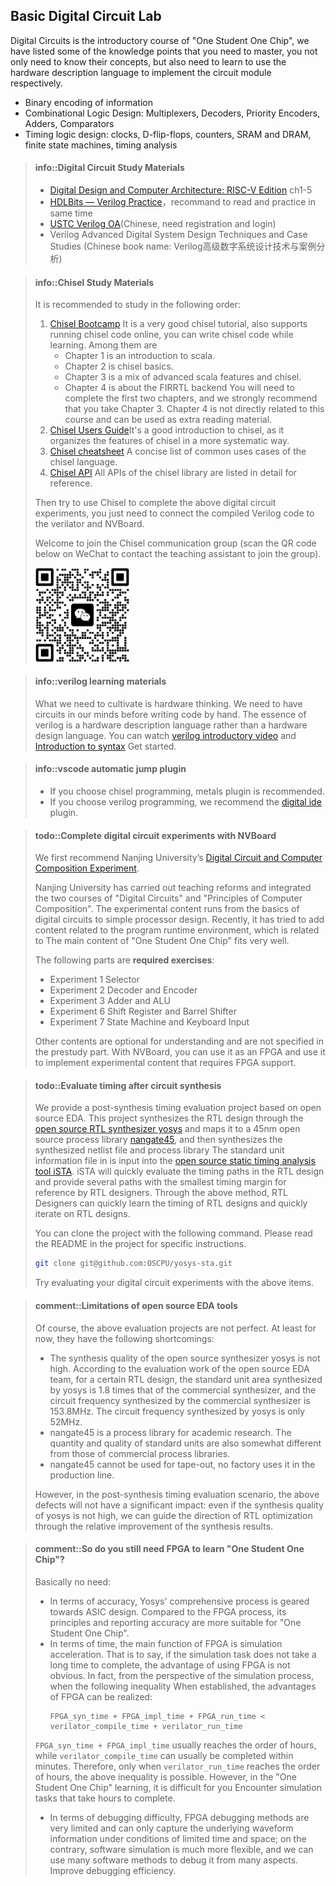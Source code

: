 <!-- ## 数字电路基础实验 -->
## Basic Digital Circuit Lab

<!-- 数字电路是"一生一芯"的前导课程, 我们列出了一些需要大家掌握的知识点,
大家不仅需要知道它们的概念, 还需要学会使用硬件描述语言来实现其中的电路模块.
* 信息的二进制编码
* 组合逻辑设计: 多路选择器, 译码器, 优先编码器, 加法器, 比较器
* 时序逻辑设计: 时钟, D触发器, 计数器, SRAM和DRAM, 有限状态机, 时序分析 -->
Digital Circuits is the introductory course of "One Student One Chip", we have listed some of the knowledge points that you need to master, you not only need to know their concepts, but also need to learn to use the hardware description language to implement the circuit module respectively.

* Binary encoding of information
* Combinational Logic Design: Multiplexers, Decoders, Priority Encoders, Adders, Comparators
* Timing logic design: clocks, D-flip-flops, counters, SRAM and DRAM, finite state machines, timing analysis

<!-- > #### info::数字电路学习资料
> * [数字电路与计算机体系结构][book] 1-5章节
> * [Verilog在线学习网站][hdlbits]，推荐边看书边练手
> * [中科大的Verilog OJ平台][ustc verilog oj](需要注册并登录)，推荐边看书边练手
> * Verilog高级数字系统设计技术与案例分析

[book]: https://pages.hmc.edu/harris/ddca/ddcarv.html -->

> #### info::Digital Circuit Study Materials
> *   [Digital Design and Computer Architecture: RISC-V Edition](https://pages.hmc.edu/harris/ddca/ddcarv.html) ch1-5
> *   [HDLBits — Verilog Practice](https://hdlbits.01xz.net/wiki/Main_Page)，recommand to read and practice in same time
> *   [USTC Verilog OA](https://verilogoj.ustc.edu.cn/oj/)(Chinese, need registration and login)
> *   Verilog Advanced Digital System Design Techniques and Case Studies (Chinese book name: Verilog高级数字系统设计技术与案例分析)

<!-- > #### info::Chisel学习资料
> 建议按照如下顺序学习:
> 1. [Chisel Bootcamp][bootcamp]是一个很不错的chisel教程, 还支持在线运行chisel代码,
> 你可以一边编写chisel代码一边学习. 其中
>    * 第1章是scala入门
>    * 第2章是chisel基础
>    * 第3章是scala高级特性和chisel的混合使用
>    * 第4章是FIRRTL后端相关内容
> 你需要完成前两章的学习, 同时我们强烈建议你学习第3章.
> 第4章和本课程没有直接关系, 可以作为课外阅读材料.
> 1. [Chisel Users Guide][users guide]比较系统地整理了chisel的特性, 也是不错的入门教程.
> 1. [Chisel小抄][cheatsheet]简明地列出了chisel语言的大部分用法.
> 1. [Chisel API][api]详细地列出了chisel库的所有API供参考.
>
> 然后尝试使用Chisel来完成上述数字电路实验,
> 你只需要把编译出的verilog代码接入verilator和NVBoard就可以了.
>
> 欢迎加入Chisel交流群（微信扫描下方二维码联系助教进群）
>
> <img src="./wangjing.jpg" style="width:150px;" />

[bootcamp]: https://mybinder.org/v2/gh/freechipsproject/chisel-bootcamp/master
[users guide]: https://www.chisel-lang.org/docs
[cheatsheet]: https://github.com/freechipsproject/chisel-cheatsheet/releases/latest/download/chisel_cheatsheet.pdf
[api]: https://www.chisel-lang.org/api/latest/ -->

> #### info::Chisel Study Materials
> It is recommended to study in the following order:
> 1.  [Chisel Bootcamp](https://mybinder.org/v2/gh/freechipsproject/chisel-bootcamp/master) It is a very good chisel tutorial, also supports running chisel code online, you can write chisel code while learning. Among them are
>     * Chapter 1 is an introduction to scala.
>     * Chapter 2 is chisel basics.
>     * Chapter 3 is a mix of advanced scala features and chisel.
>     * Chapter 4 is about the FIRRTL backend You will need to complete the first two chapters, and we strongly recommend that you take Chapter 3. Chapter 4 is not directly related to this course and can be used as extra reading material.
> 2.  [Chisel Users Guide](https://www.chisel-lang.org/chisel3/docs/introduction.html)It's a good introduction to chisel, as it organizes the features of chisel in a more systematic way.
> 3.  [Chisel cheatsheet](https://github.com/freechipsproject/chisel-cheatsheet/releases/latest/download/chisel_cheatsheet.pdf) A concise list of common uses cases of the chisel language.
> 4.  [Chisel API](https://www.chisel-lang.org/api/latest/) All APIs of the chisel library are listed in detail for reference.
>
> Then try to use Chisel to complete the above digital circuit experiments, you just need to connect the compiled Verilog code to the verilator and NVBoard.
>
> Welcome to join the Chisel communication group (scan the QR code below on WeChat to contact the teaching assistant to join the group).
>
> <img src="./wangjing.jpg" style="width:150px;" />

<!-- > #### info::verilog学习资料
> 我们需要培养的是硬件思维，需要头脑中先有电路再下手写代码，verilog的本质是硬件描述语言而不是硬件设计语言，大家可以看[verilog入门视频][verilog1]和[语法简介][verilog2]进行入门.

[verilog1]: https://www.bilibili.com/video/BV1PS4y1s7XW
[verilog2]: https://vlab.ustc.edu.cn/guide/doc_verilog.html -->

> #### info::verilog learning materials
> What we need to cultivate is hardware thinking. We need to have circuits in our minds before writing code by hand. The essence of verilog is a hardware description language rather than a hardware design language. You can watch [verilog introductory video](https://www.bilibili.com/video/BV1PS4y1s7XW) and [Introduction to syntax](https://vlab.ustc.edu.cn/guide/doc_verilog.html) Get started.

<!-- > #### info::vscode自动跳转插件
> * 如果选择chisel编程，推荐metals插件
> * 如果选择verilog编程，推荐[digital ide](https://digital-eda.github.io/DIDE-doc-Cn/#/?id=digital-ide-version-030)插件

[hdlbits]: https://hdlbits.01xz.net/wiki/Main_Page
[ustc verilog oj]: https://verilogoj.ustc.edu.cn/oj/ -->

> #### info::vscode automatic jump plugin
> * If you choose chisel programming, metals plugin is recommended.
> * If you choose verilog programming, we recommend the [digital ide](https://digital-eda.github.io/DIDE-doc-Cn/#/?id=digital-ide-version-030) plugin.

<!-- > #### todo::借助NVBoard完成数字电路实验
> 我们首先推荐南京大学的[数字电路与计算机组成实验][dlco].
>
> 南京大学开展教学改革, 将"数字电路"与"计算机组成原理"两门课程进行融合,
> 其实验内容贯穿从数字电路基础到简单的处理器设计,
> 最近尝试加入程序运行时环境的相关内容, 与"一生一芯"的主线内容非常契合.
> -->
<!-- > 你需要完成"CPU数据通路"之前的大部分实验内容, 除了以下例外
> * "在线测试"的内容需要加入相关课程才能完成, 目前可以忽略
> * 计数器和时钟: 由于仿真环境下无法提供精确的时钟,
>   时钟部分的实验难以准确进行, 因此可作为阅读材料进行了解
> * 寄存器组及存储器: 讲义中建议通过工具相关的IP核实现存储器,
>   但仿真环境下不存在这样的IP核, 无法开展实验, 因此可作为阅读材料进行了解
> * VGA接口控制器实现:对于初学verilog的同学来说项目内容偏多，如果学有余力可以做完
> * 关于"CPU数据通路"及其后续内容, "一生一芯"将会有所改动, 因此在预学习阶段无需完成 -->
<!-- > 以下部分是**必做题**：
> * 实验一 选择器
> * 实验二 译码器和编码器
> * 实验三 加法器与ALU
> * 实验六 移位寄存器及桶形移位器
> * 实验七 状态机及键盘输入
>
> 其他内容作为了解可以选做，在预学习部分不作规定。 有了NVBoard之后, 你就可以把它当作FPGA来使用, 用它来实现需要FPGA支持的实验内容.

[dlco]: https://nju-projectn.github.io/dlco-lecture-note/index.html -->

> #### todo::Complete digital circuit experiments with NVBoard
> We first recommend Nanjing University’s [Digital Circuit and Computer Composition Experiment](https://nju-projectn.github.io/dlco-lecture-note/index.html).
>
> Nanjing University has carried out teaching reforms and integrated the two courses of "Digital Circuits" and "Principles of Computer Composition". The experimental content runs from the basics of digital circuits to simple processor design. Recently, it has tried to add content related to the program runtime environment, which is related to The main content of "One Student One Chip" fits very well.
>
> The following parts are **required exercises**:
> * Experiment 1 Selector
> * Experiment 2 Decoder and Encoder
> * Experiment 3 Adder and ALU
> * Experiment 6 Shift Register and Barrel Shifter
> * Experiment 7 State Machine and Keyboard Input
>
> Other contents are optional for understanding and are not specified in the prestudy part. With NVBoard, you can use it as an FPGA and use it to implement experimental content that requires FPGA support.

<!-- > #### todo::评估电路综合后的时序
> 我们提供了一个基于开源EDA的综合后时序评估项目.
> 这个项目通过[开源RTL综合器yosys][yosys]对RTL设计进行综合, 并映射到一个45nm的[开源工艺库nangate45][nangate45],
> 然后将综合得到的网表文件和工艺库中的标准单元信息文件输入到[开源静态时序分析工具iSTA][ista]中,
> iSTA将快速评估RTL设计中的时序路径, 并给出时序余量最少的若干条路径, 供RTL设计者参考.
> 通过上述方式, RTL设计者可快速得知RTL设计的时序情况, 并对RTL设计进行快速迭代.
>
> 你可以通过以下命令克隆该项目, 具体操作方式请阅读项目中的README.
> ```bash
> git clone git@github.com:OSCPU/yosys-sta.git
> ```
>
> 尝试用上述项目评估你的数字电路实验.

[yosys]: https://yosyshq.net/yosys
[nangate45]: https://mflowgen.readthedocs.io/en/latest/stdlib-freepdk45.html
[ista]: https://github.com/OSCC-Project/iEDA/tree/master/src/operation/iSTA -->

> #### todo::Evaluate timing after circuit synthesis
> We provide a post-synthesis timing evaluation project based on open source EDA. This project synthesizes the RTL design through the [open source RTL synthesizer yosys](https://yosyshq.net/yosys) and maps it to a 45nm open source process library [nangate45](https://mflowgen.readthedocs.io/en/latest/stdlib-freepdk45.html), and then synthesizes the synthesized netlist file and process library The standard unit information file in is input into the [open source static timing analysis tool iSTA](https://github.com/OSCC-Project/iEDA/tree/master/src/operation/iSTA). iSTA will quickly evaluate the timing paths in the RTL design and provide several paths with the smallest timing margin for reference by RTL designers. Through the above method, RTL Designers can quickly learn the timing of RTL designs and quickly iterate on RTL designs.
>
> You can clone the project with the following command. Please read the README in the project for specific instructions.
> ```bash
> git clone git@github.com:OSCPU/yosys-sta.git
> ```
> Try evaluating your digital circuit experiments with the above items.

<!-- > #### comment::开源EDA工具的局限性
> 当然, 上面的评估项目也不是完美的, 至少从目前来说有以下缺陷:
> * 开源综合器yosys的综合质量不高, 根据开源EDA团队的评估工作,
>   对于某RTL设计, yosys综合出的标准单元面积是商业综合器的1.8倍,
>   商业综合器综合出的电路频率是153.8MHz, 而yosys综合出的电路频率只有52MHz
> * nangate45是一个面向学术研究的工艺库, 其中标准单元的数量和质量也与商业工艺库有一定差距
> * nangate45不能用于流片, 没有工厂将其用于产线中
>
> 不过, 在综合后时序评估这一场景中, 上述缺陷不会造成明显的影响:
> 即使yosys的综合质量不高, 我们也可以通过综合结果的相对提升, 来指导RTL优化的方向. -->

> #### comment::Limitations of open source EDA tools
> Of course, the above evaluation projects are not perfect. At least for now, they have the following shortcomings:
> * The synthesis quality of the open source synthesizer yosys is not high. According to the evaluation work of the open source EDA team, for a certain RTL design, the standard unit area synthesized by yosys is 1.8 times that of the commercial synthesizer, and the circuit frequency synthesized by the commercial synthesizer is 153.8MHz. The circuit frequency synthesized by yosys is only 52MHz.
> * nangate45 is a process library for academic research. The quantity and quality of standard units are also somewhat different from those of commercial process libraries.
> * nangate45 cannot be used for tape-out, no factory uses it in the production line.
>
> However, in the post-synthesis timing evaluation scenario, the above defects will not have a significant impact: even if the synthesis quality of yosys is not high, we can guide the direction of RTL optimization through the relative improvement of the synthesis results.

<!-- > #### comment::所以学习"一生一芯"还需要FPGA吗?
> 基本上不需要了:
> * 从准确度来说, yosys的综合流程是面向ASIC设计的, 相比于FPGA流程, 其原理和报告的准确度都更适合"一生一芯".
> * 从时间来说, FPGA的主要作用是仿真加速, 也就是说, 如果仿真任务并不需要花费很长时间来完成, 使用FPGA的优势并不明显.
>   事实上, 从仿真流程来看, 当以下不等式成立时, FPGA的优势才能体现出来:
>   ```
>   FPGA_syn_time + FPGA_impl_time + FPGA_run_time < verilator_compile_time + verilator_run_time
>   ```
>   `FPGA_syn_time + FPGA_impl_time`通常达到小时量级, 而`verilator_compile_time`通常能在数分钟内完成,
>   因此, 只有当`verilator_run_time`达到小时量级, 上述不等式才有可能成立.
>   不过在"一生一芯"的学习中, 你很难遇到需要小时量级的时间才能完成的仿真任务.
> * 从调试难度来说, FPGA的调试手段很有限, 只能在时间和空间均受限的条件下抓取底层的波形信息;
>   相反, 软件仿真则灵活很多, 我们可以借助很多软件方法来从多方面提升调试的效率. -->

> #### comment::So do you still need FPGA to learn "One Student One Chip"?
> Basically no need:
> * In terms of accuracy, Yosys' comprehensive process is geared towards ASIC design. Compared to the FPGA process, its principles and reporting accuracy are more suitable for "One Student One Chip".
> * In terms of time, the main function of FPGA is simulation acceleration. That is to say, if the simulation task does not take a long time to complete, the advantage of using FPGA is not obvious. In fact, from the perspective of the simulation process, when the following inequality When established, the advantages of FPGA can be realized:
>   ```
>   FPGA_syn_time + FPGA_impl_time + FPGA_run_time < verilator_compile_time + verilator_run_time
>   ```
> `FPGA_syn_time + FPGA_impl_time` usually reaches the order of hours, while `verilator_compile_time` can usually be completed within minutes. Therefore, only when `verilator_run_time` reaches the order of hours, the above inequality is possible. However, in the "One Student One Chip" learning, it is difficult for you Encounter simulation tasks that take hours to complete.
> * In terms of debugging difficulty, FPGA debugging methods are very limited and can only capture the underlying waveform information under conditions of limited time and space; on the contrary, software simulation is much more flexible, and we can use many software methods to debug it from many aspects. Improve debugging efficiency.
